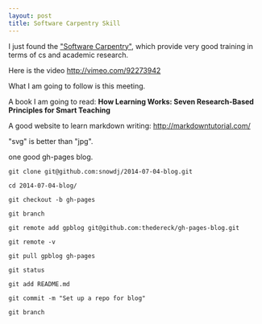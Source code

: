 ```yaml
---
layout: post
title: Software Carpentry Skill
---
```

I just found the ["Software Carpentry"](https://github.com/swcarpentry), which provide very good training in terms of cs and academic research.

Here is the video http://vimeo.com/92273942


What I am going to follow is this meeting.  

A book I am going to read: __How Learning Works: Seven Research-Based Principles for Smart Teaching__

A good website to learn markdown writing: http://markdowntutorial.com/

"svg" is better than "jpg". 

one good gh-pages blog.
~~~
git clone git@github.com:snowdj/2014-07-04-blog.git

cd 2014-07-04-blog/

git checkout -b gh-pages

git branch

git remote add gpblog git@github.com:thedereck/gh-pages-blog.git

git remote -v

git pull gpblog gh-pages

git status

git add README.md

git commit -m "Set up a repo for blog"

git branch

~~~